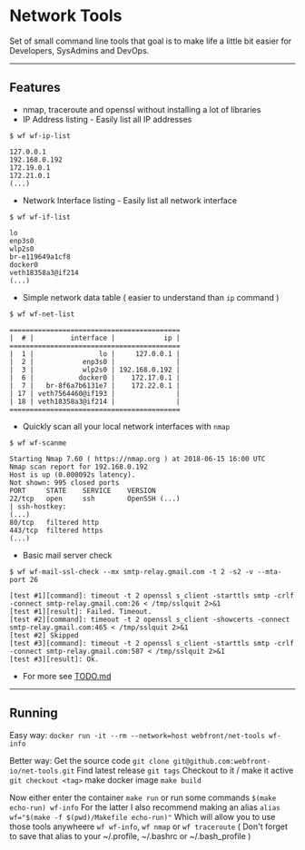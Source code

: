# Network Tools
Set of small command line tools that goal is to make life a little bit easier for Developers, SysAdmins and DevOps.
- - -

## Features
* nmap, traceroute and openssl without installing a lot of libraries
* IP Address listing - Easily list all IP addresses

`$ wf wf-ip-list`
```
127.0.0.1
192.168.0.192
172.19.0.1
172.21.0.1
(...)
```
* Network Interface listing - Easily list all network interface

`$ wf wf-if-list`
```
lo
enp3s0
wlp2s0
br-e119649a1cf8
docker0
veth18358a3@if214
(...)
```
* Simple network data table ( easier to understand than `ip` command )

`$ wf wf-net-list`
```
==========================================
|  # |         interface |            ip |
==========================================
|  1 |                lo |     127.0.0.1 |
|  2 |            enp3s0 |               |
|  3 |            wlp2s0 | 192.168.0.192 |
|  6 |           docker0 |    172.17.0.1 |
|  7 |   br-8f6a7b6131e7 |    172.22.0.1 |
| 17 | veth7564460@if193 |               |
| 18 | veth18358a3@if214 |               |
==========================================
```
* Quickly scan all your local network interfaces with `nmap`

`$ wf wf-scanme`
```
Starting Nmap 7.60 ( https://nmap.org ) at 2018-06-15 16:00 UTC
Nmap scan report for 192.168.0.192
Host is up (0.000092s latency).
Not shown: 995 closed ports
PORT     STATE    SERVICE    VERSION
22/tcp   open     ssh        OpenSSH (...)
| ssh-hostkey: 
(...)
80/tcp   filtered http
443/tcp  filtered https
(...)
```
* Basic mail server check

`$ wf wf-mail-ssl-check --mx smtp-relay.gmail.com -t 2 -s2 -v --mta-port 26`
```
[test #1][command]: timeout -t 2 openssl s_client -starttls smtp -crlf -connect smtp-relay.gmail.com:26 < /tmp/sslquit 2>&1
[test #1][result]: Failed. Timeout.
[test #2][command]: timeout -t 2 openssl s_client -showcerts -connect smtp-relay.gmail.com:465 < /tmp/sslquit 2>&1
[test #2] Skipped
[test #3][command]: timeout -t 2 openssl s_client -starttls smtp -crlf -connect smtp-relay.gmail.com:587 < /tmp/sslquit 2>&1
[test #3][result]: Ok.
```
* For more see [TODO.md](./TODO.md)
- - -

## Running

Easy way: 
`docker run -it --rm --network=host webfront/net-tools wf-info`

Better way: 
Get the source code `git clone git@github.com:webfront-io/net-tools.git`
Find latest release `git tags`
Checkout to it / make it active `git checkout <tag>`
make docker image `make build`

Now either enter the container `make run` or run some commands `$(make echo-run) wf-info`
For the latter I also recommend making an alias `alias wf="$(make -f $(pwd)/Makefile echo-run)"`
Which will allow you to use those tools anywheere `wf wf-info`, `wf nmap` or `wf traceroute` ( Don't forget to save that alias to your ~/.profile, ~/.bashrc or ~/.bash_profile )

